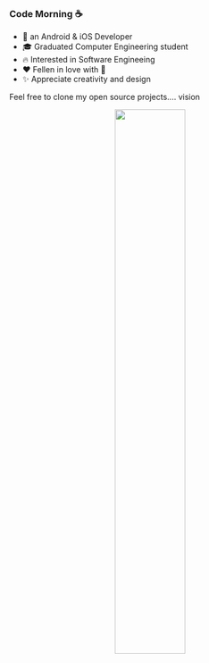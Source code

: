 ### Code Morning ☕️



- 📱 an Android & iOS Developer
- 🎓 Graduated Computer Engineering student
- 🔥 Interested in Software Engineeing
- ❤️ Fellen in love with  
- ✨ Appreciate creativity and design 

Feel free to clone my open source projects.... vision

<p align="center">
<!-- Taken from https://github.com/anuraghazra/github-readme-stats -->
    <a href="#">
        <img
            width="50%"
            src="https://github-readme-stats.vercel.app/api?username=saeedallgray&theme=algolia&count_private=true&show_icons=true&disable_animations=false&include_all_commits=true"
        />
</p>
